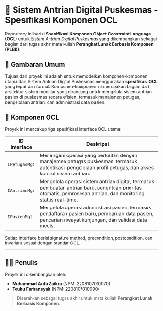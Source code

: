 # 🏥 Sistem Antrian Digital Puskesmas - Spesifikasi Komponen OCL

Repository ini berisi **Spesifikasi Komponen Object Constraint Language (OCL)** untuk *Sistem Antrian Digital Puskesmas* yang dikembangkan sebagai bagian dari tugas akhir mata kuliah **Perangkat Lunak Berbasis Komponen (PLBK)**.

## 📌 Gambaran Umum

Tujuan dari proyek ini adalah untuk memodelkan komponen-komponen utama dari Sistem Antrian Digital Puskesmas menggunakan **spesifikasi OCL** yang tepat dan formal. Komponen-komponen ini merupakan bagian dari arsitektur sistem modular yang dirancang untuk mengelola sistem antrian pasien di puskesmas secara efisien, termasuk manajemen petugas, pengelolaan antrian, dan administrasi data pasien.

## 🧩 Komponen OCL

Proyek ini mencakup tiga spesifikasi interface OCL utama:

| ID Interface    | Deskripsi                                |
|-----------------|------------------------------------------|
| `IPetugasMgt`   | Menangani operasi yang berkaitan dengan manajemen petugas puskesmas, termasuk autentikasi, pengelolaan profil petugas, dan akses kontrol sistem antrian. |
| `IAntrianMgt`   | Mengelola operasi sistem antrian digital, termasuk pembuatan antrian baru, penentuan prioritas otomatis, pemrosesan antrian, dan monitoring status real-time. |
| `IPasienMgt`    | Mengelola operasi administrasi pasien, termasuk pendaftaran pasien baru, pembaruan data pasien, pencarian riwayat kunjungan, dan validasi data medis. |

Setiap interface berisi signature method, precondition, postcondition, dan invariant sesuai dengan standar OCL.

---

## 👨‍💻 Penulis

Proyek ini dikembangkan oleh:
- **Muhammad Aufa Zaikra** (NPM: 2208107010070)  
- **Teuku Farhansyah** (NPM: 2208107010090)

> Diserahkan sebagai tugas akhir untuk mata kuliah **Perangkat Lunak Berbasis Komponen**.
